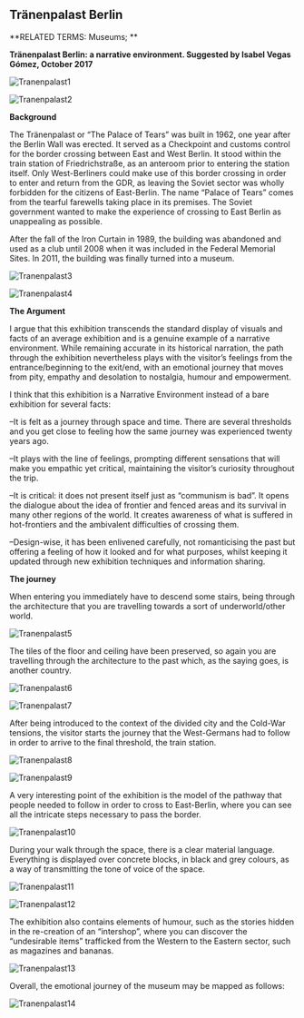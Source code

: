 ## Tränenpalast Berlin

**RELATED TERMS: Museums; **

**Tränenpalast Berlin: a narrative environment. Suggested by Isabel Vegas Gómez, October 2017**

![Tranenpalast1](Tranenpalast1.png)

![Tranenpalast2](Tranenpalast2.png)

**Background**

The Tränenpalast or “The Palace of Tears” was built in 1962, one year after the Berlin Wall was erected. It served as a Checkpoint and customs control for the border crossing between East and West Berlin. It stood within the train station of Friedrichstraße, as an anteroom prior to entering the station itself. Only West-Berliners could make use of this border crossing in order to enter and return from the GDR, as leaving the Soviet sector was wholly forbidden for the citizens of East-Berlin. The name “Palace of Tears” comes from the tearful farewells taking place in its premises. The Soviet government wanted to make the experience of crossing to East Berlin as unappealing as possible.

After the fall of the Iron Curtain in 1989, the building was abandoned and used as a club until 2008 when it was included in the Federal Memorial Sites. In 2011, the building was finally turned into a museum.

![Tranenpalast3](Tranenpalast3.png)

![Tranenpalast4](Tranenpalast4.png)

**The Argument**

I argue that this exhibition transcends the standard display of visuals and facts of an average exhibition and is a genuine example of a narrative environment. While remaining accurate in its historical narration, the path through the exhibition nevertheless plays with the visitor’s feelings from the entrance/beginning to the exit/end, with an emotional journey that moves from pity, empathy and desolation to nostalgia, humour and empowerment.

I think that this exhibition is a Narrative Environment instead of a bare exhibition for several facts:

–It is felt as a journey through space and time. There are several thresholds and you get close to feeling how the same journey was experienced twenty years ago.

–It plays with the line of feelings, prompting different sensations that will make you empathic yet critical, maintaining the visitor’s curiosity throughout the trip.

–It is critical: it does not present itself just as “communism is bad”. It opens the dialogue about the idea of frontier and fenced areas and its survival in many other regions of the world. It creates awareness of what is suffered in hot-frontiers and the ambivalent difficulties of crossing them.

–Design-wise, it has been enlivened carefully, not romanticising the past but offering a feeling of how it looked and for what purposes, whilst keeping it updated through new exhibition techniques and information sharing.

**The journey**

When entering you immediately have to descend some stairs, being through the architecture that you are travelling towards a sort of underworld/other world.

![Tranenpalast5](Tranenpalast5.png)

The tiles of the floor and ceiling have been preserved, so again you are travelling through the architecture to the past which, as the saying goes, is another country.

![Tranenpalast6](Tranenpalast6.png)

![Tranenpalast7](Tranenpalast7.png)

After being introduced to the context of the divided city and the Cold-War tensions, the visitor starts the journey that the West-Germans had to follow in order to arrive to the final threshold, the train station.

![Tranenpalast8](Tranenpalast8.png)

![Tranenpalast9](Tranenpalast9.png)

A very interesting point of the exhibition is the model of the pathway that people needed to follow in order to cross to East-Berlin, where you can see all the intricate steps necessary to pass the border.

![Tranenpalast10](Tranenpalast10.png)

During your walk through the space, there is a clear material language. Everything is displayed over concrete blocks, in black and grey colours, as a way of transmitting the tone of voice of the space.

![Tranenpalast11](Tranenpalast11.png)
 
![Tranenpalast12](Tranenpalast12.png)

The exhibition also contains elements of humour, such as the stories hidden in the re-creation of an “intershop”, where you can discover the “undesirable items” trafficked from the Western to the Eastern sector, such as magazines and bananas.

![Tranenpalast13](Tranenpalast13.png)

Overall, the emotional journey of the museum may be mapped as follows:

![Tranenpalast14](Tranenpalast14.png)

